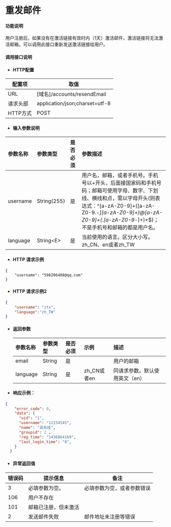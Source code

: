 # 重发邮件

#### 功能说明

用户注册后，如果没有在激活链接有效时内（1天）激活邮件，激活链接将无法激活邮箱。可以调用此接口重新发送激活链接给用户。

#### 调用接口说明

* #### HTTP配置

| 配置项 | 取值 |
| --- | --- |
| URL | \[域名\]/accounts/resendEmail |
| 请求头部 | application/json;charset=utf-8 |
| HTTP方式 | POST |

* #### 输入参数说明

| 参数名称 | 参数类型 | 是否必须 | 参数描述 |
| :--- | :--- | :--- | :--- |
| username | String\(255\) | 是 | 用户名，邮箱，或者手机号。手机号以+开头，后面接国家码和手机号码；邮箱可使用字母、数字、下划线、横线和点，需以字母开头\(则表达式：^\[a-zA-Z0-9\]+\(\[a-zA-Z0-9._-\]\[a-zA-Z0-9\]+\)@\[a-zA-Z0-9\]+\(.\[a-zA-Z0-9_-\]+\)+$\)；不是手机号和邮箱的都是用户名。 |
| language | String&lt;E&gt; | 是 | 当前使用的语言。区分大小写。zh\_CN、en或者zh_TW |

* #### HTTP 请求示例

```
{
    "username": "598206408@qq.com"
}
```

* #### HTTP 请求示例2

```json
{
    "username": "ztx",
    "language":"zh_TW"
}
```



* #### 返回参数

  | 参数名称 | 参数类型 | 是否必须 | 示例 | 描述 |
  | :--- | :--- | :--- | :--- | :--- |
  | email | String | 是 |  | 用户的邮箱 |
  | language | String | 是 | zh_CN或者en | 同请求参数。默认使用英文（en） |

* #### 响应示例：

```json
{
    "error_code": 0,
    "data": {
      "uid": "1",
      "username": "12154545",
      "name": "吴系挂",
      "groupid": 2 ,
      "reg_time": "1436864169",
      "last_login_time": "0",
    }
  }
```


* #### 异常返回值

| 错误码 | 提示信息 | 备注 |
| --- | --- | --- |
| 3 | 必填参数为空。 | 必填参数为空，或者参数错误 |
| 106 | 用户不存在 |  |
| 101 | 邮箱已注册，但未激活 |  |
| 2 | 发送邮件失败 | 邮件地址未注册等错误 |



